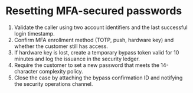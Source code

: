 # Resetting MFA-secured passwords

1. Validate the caller using two account identifiers and the last successful login timestamp.
2. Confirm MFA enrollment method (TOTP, push, hardware key) and whether the customer still has access.
3. If hardware key is lost, create a temporary bypass token valid for 10 minutes and log the issuance in the security ledger.
4. Require the customer to set a new password that meets the 14-character complexity policy.
5. Close the case by attaching the bypass confirmation ID and notifying the security operations channel.
